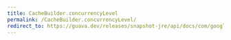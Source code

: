 ```yaml
---
title: CacheBuilder.concurrencyLevel
permalink: /CacheBuilder.concurrencyLevel/
redirect_to: https://guava.dev/releases/snapshot-jre/api/docs/com/google/common/cache/CacheBuilder.html#concurrencyLevel-int-
---
```

